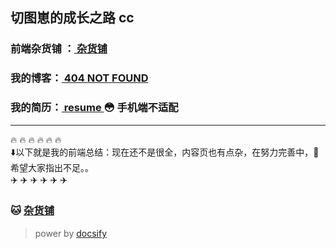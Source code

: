 ##  切图崽的成长之路 cc
###  前端杂货铺 ：[ 杂货铺 ](https://docs.icey.cc) 
###  我的博客：[ 404 NOT FOUND ](https://wang.icey.cc) 
###  我的简历：[ resume ](https://cv.icey.cc) 😳 手机端不适配
---
🔥 🔥 🔥 🔥 🔥 🔥  
⬇️以下就是我的前端总结：现在还不是很全，内容页也有点杂，在努力完善中，💪希望大家指出不足。。  
✈️ ✈️ ✈️ ✈️ ✈️ ✈️
### 🐱 [ 杂货铺 ](https://docs.icey.cc) 

> power by [docsify](https://docsify.js.org/#/)